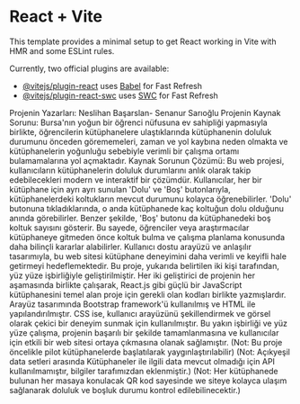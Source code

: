 # React + Vite

This template provides a minimal setup to get React working in Vite with HMR and some ESLint rules.

Currently, two official plugins are available:

- [@vitejs/plugin-react](https://github.com/vitejs/vite-plugin-react/blob/main/packages/plugin-react/README.md) uses [Babel](https://babeljs.io/) for Fast Refresh
- [@vitejs/plugin-react-swc](https://github.com/vitejs/vite-plugin-react-swc) uses [SWC](https://swc.rs/) for Fast Refresh

Projenin Yazarları: Neslihan Başarslan- Senanur Sarıoğlu
Projenin Kaynak Sorunu: Bursa'nın yoğun bir öğrenci nüfusuna ev sahipliği yapmasıyla birlikte, öğrencilerin kütüphanelere ulaştıklarında kütüphanenin doluluk durumunu önceden görememeleri, zaman ve yol kaybına neden olmakta ve kütüphanelerin yoğunluğu sebebiyle verimli bir çalışma ortamı bulamamalarına yol açmaktadır.
Kaynak Sorunun Çözümü: Bu web projesi, kullanıcıların kütüphanelerin doluluk durumlarını anlık olarak takip edebilecekleri modern ve interaktif bir çözümdür. Kullanıcılar, her bir kütüphane için ayrı ayrı sunulan 'Dolu' ve 'Boş' butonlarıyla, kütüphanelerdeki koltukların mevcut durumunu kolayca öğrenebilirler. 'Dolu' butonuna tıkladıklarında, o anda kütüphanede kaç koltuğun dolu olduğunu anında görebilirler. Benzer şekilde, 'Boş' butonu da kütüphanedeki boş koltuk sayısını gösterir. Bu sayede, öğrenciler veya araştırmacılar kütüphaneye gitmeden önce koltuk bulma ve çalışma planlama konusunda daha bilinçli kararlar alabilirler. Kullanıcı dostu arayüzü ve anlaşılır tasarımıyla, bu web sitesi kütüphane deneyimini daha verimli ve keyifli hale getirmeyi hedeflemektedir.
Bu proje, yukarıda belirtilen iki kişi tarafından, yüz yüze işbirliğiyle geliştirilmiştir. Her iki geliştirici de projenin her aşamasında birlikte çalışarak, React.js gibi güçlü bir JavaScript kütüphanesini temel alan proje için gerekli olan kodları birlikte yazmışlardır. Arayüz tasarımında Bootstrap framework'ü kullanılmış ve HTML ile yapılandırılmıştır. CSS ise, kullanıcı arayüzünü şekillendirmek ve görsel olarak çekici bir deneyim sunmak için kullanılmıştır. Bu yakın işbirliği ve yüz yüze çalışma, projenin başarılı bir şekilde tamamlanmasına ve kullanıcılar için etkili bir web sitesi ortaya çıkmasına olanak sağlamıştır.
(Not: Bu proje öncelikle pilot kütüphanelerde başlatılarak yaygınlaştırılabilir)
(Not: Açıkyeşil data setleri arasında Kütüphaneler ile ilgili data mevcut olmadığı için API kullanılmamıştır, bilgiler tarafımızdan eklenmiştir.)
(Not: Her kütüphanede bulunan her masaya konulacak 	QR kod sayesinde we siteye kolayca ulaşım sağlanarak doluluk ve boşluk durumu kontrol edilebilinecektir.)
